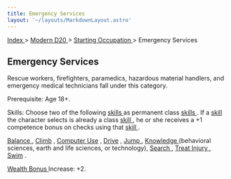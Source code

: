 ```yaml
---
title: Emergency Services
layout: '~/layouts/MarkdownLayout.astro'
---
```


[ Index ](/) > [ Modern D20 ](/modern.d20.srd) > [ Starting Occupation ](/modern.d20.srd/starting.occupation) > Emergency Services

##  Emergency Services

Rescue workers, firefighters, paramedics, hazardous material handlers, and
emergency medical technicians fall under this category.

Prerequisite: Age 18+.

Skills: Choose two of the following [ skills ](/modern.d20.srd/skills/index)
as permanent class [ skills ](/modern.d20.srd/skills/index) . If a [ skill](/modern.d20.srd/skills/index) the character selects is already a class [skill ](/modern.d20.srd/skills/index) , he or she receives a +1 competence
bonus on checks using that [ skill ](/modern.d20.srd/skills/index) .

[ Balance ](/modern.d20.srd/skills/balance) , [ Climb](/modern.d20.srd/skills/climb) , [ Computer Use](/modern.d20.srd/skills/computer.use) , [ Drive](/modern.d20.srd/skills/drive) , [ Jump ](/modern.d20.srd/skills/jump) , [Knowledge ](/modern.d20.srd/skills/knowledge) (behavioral sciences, earth and
life sciences, or technology), [ Search ](/modern.d20.srd/skills/search) , [Treat Injury ](/modern.d20.srd/skills/treat.injury) , [ Swim](/modern.d20.srd/skills/swim) .

[ Wealth Bonus ](/modern.d20.srd/wealth/wealth.bonus) Increase: +2.

